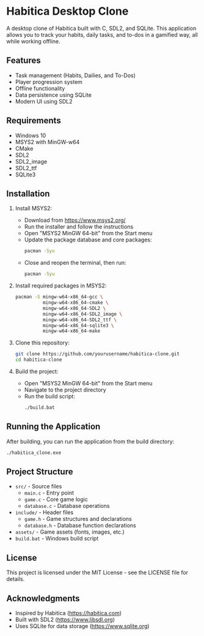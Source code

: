 # Habitica Desktop Clone

A desktop clone of Habitica built with C, SDL2, and SQLite. This application allows you to track your habits, daily tasks, and to-dos in a gamified way, all while working offline.

## Features

- Task management (Habits, Dailies, and To-Dos)
- Player progression system
- Offline functionality
- Data persistence using SQLite
- Modern UI using SDL2

## Requirements

- Windows 10
- MSYS2 with MinGW-w64
- CMake
- SDL2
- SDL2_image
- SDL2_ttf
- SQLite3

## Installation

1. Install MSYS2:
   - Download from https://www.msys2.org/
   - Run the installer and follow the instructions
   - Open "MSYS2 MinGW 64-bit" from the Start menu
   - Update the package database and core packages:
     ```bash
     pacman -Syu
     ```
   - Close and reopen the terminal, then run:
     ```bash
     pacman -Syu
     ```

2. Install required packages in MSYS2:
   ```bash
   pacman -S mingw-w64-x86_64-gcc \
             mingw-w64-x86_64-cmake \
             mingw-w64-x86_64-SDL2 \
             mingw-w64-x86_64-SDL2_image \
             mingw-w64-x86_64-SDL2_ttf \
             mingw-w64-x86_64-sqlite3 \
             mingw-w64-x86_64-make
   ```

3. Clone this repository:
   ```bash
   git clone https://github.com/yourusername/habitica-clone.git
   cd habitica-clone
   ```

4. Build the project:
   - Open "MSYS2 MinGW 64-bit" from the Start menu
   - Navigate to the project directory
   - Run the build script:
     ```bash
     ./build.bat
     ```

## Running the Application

After building, you can run the application from the build directory:
```bash
./habitica_clone.exe
```

## Project Structure

- `src/` - Source files
  - `main.c` - Entry point
  - `game.c` - Core game logic
  - `database.c` - Database operations
- `include/` - Header files
  - `game.h` - Game structures and declarations
  - `database.h` - Database function declarations
- `assets/` - Game assets (fonts, images, etc.)
- `build.bat` - Windows build script

## License

This project is licensed under the MIT License - see the LICENSE file for details.

## Acknowledgments

- Inspired by Habitica (https://habitica.com)
- Built with SDL2 (https://www.libsdl.org)
- Uses SQLite for data storage (https://www.sqlite.org) 